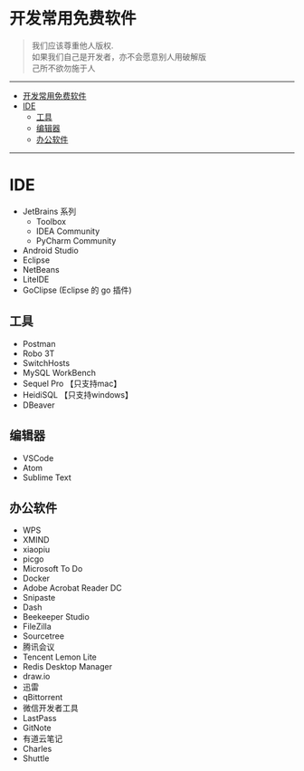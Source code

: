 # 开发常用免费软件

> 我们应该尊重他人版权.  
> 如果我们自己是开发者，亦不会愿意别人用破解版  
> 己所不欲勿施于人

---

- [开发常用免费软件](#开发常用免费软件)
- [IDE](#ide)
  - [工具](#工具)
  - [编辑器](#编辑器)
  - [办公软件](#办公软件)

---
# IDE

- JetBrains 系列
  - Toolbox
  - IDEA Community
  - PyCharm Community
- Android Studio
- Eclipse
- NetBeans
- LiteIDE
- GoClipse (Eclipse 的 go 插件)

## 工具

- Postman
- Robo 3T
- SwitchHosts
- MySQL WorkBench
- Sequel Pro 【只支持mac】
- HeidiSQL 【只支持windows】
- DBeaver
## 编辑器

- VSCode
- Atom
- Sublime Text

## 办公软件

- WPS
- XMIND
- xiaopiu
- picgo
- Microsoft To Do
- Docker
- Adobe Acrobat Reader DC
- Snipaste
- Dash
- Beekeeper Studio
- FileZilla
- Sourcetree
- 腾讯会议
- Tencent Lemon Lite
- Redis Desktop Manager
- draw.io
- 迅雷
- qBittorrent
- 微信开发者工具
- LastPass
- GitNote
- 有道云笔记
- Charles
- Shuttle
